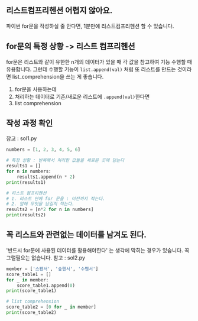 ## 리스트컴프리헨션 어렵지 않아요.
파이썬 for문을 작성하실 줄 안다면, 1분만에 리스트컴프리헨션 할 수 있습니다.

## for문의 특정 상황 -> 리스트 컴프리헨션
for문은 리스트와 같이 유한한 n개의 데이터가 있을 때 각 값을 참고하여 기능 수행할 때 유용합니다.
그런데 수행할 기능이 `list.append(val)` 처럼 또 리스트를 만드는 것이라면 list_comprehension을 쓰는 게 좋습니다.

1. for문을 사용하는데
1. 처리하는 데이터로 기존/새로운 리스트에 `.append(val)`한다면
1. list comprehension


## 작성 과정 확인
참고 : sol1.py
```python
numbers = [1, 2, 3, 4, 5, 6]

# 특정 상황 : 반복해서 처리한 값들을 새로운 곳에 담는다
results1 = []
for n in numbers:
    results1.append(n * 2)
print(results1)

# 리스트 컴프리헨션
# 1. 리스트 안에 for 문을 : 이전까지 적는다.
# 2. 앞에 무엇을 남길지 적는다.
results2 = [n*2 for n in numbers]
print(results2)
```

## 꼭 리스트와 관련없는 데이터를 남겨도 된다.
'반드시 for문에 사용된 데이터를 활용해야한다' 는 생각에 막히는 경우가 있습니다. 꼭 그럴필요는 없습니다.
참고 : sol2.py
```python
member = ['스펜서', '숲헨서', '수붼서']
score_table1 = []
for _ in member:
    score_table1.append(0)
print(score_table1)

# list comprehension
score_table2 = [0 for _ in member]
print(score_table2)
```
